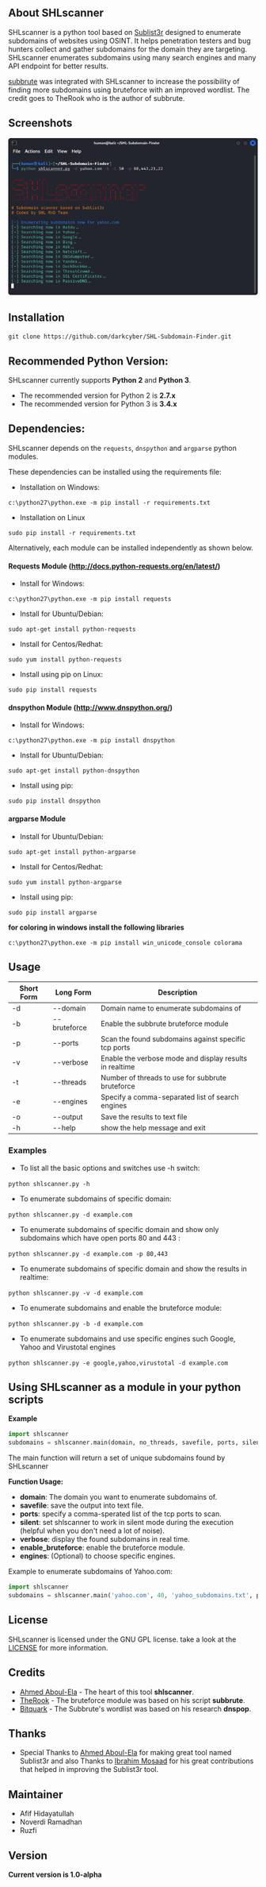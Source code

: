 ## About SHLscanner 

SHLscanner is a python tool based on [Sublist3r](https://github.com/aboul3la/Sublist3r) designed to enumerate subdomains of websites using OSINT. It helps penetration testers and bug hunters collect and gather subdomains for the domain they are targeting. SHLscanner enumerates subdomains using many search engines and many API endpoint for better results.

[subbrute](https://github.com/TheRook/subbrute) was integrated with SHLscanner to increase the possibility of finding more subdomains using bruteforce with an improved wordlist. The credit goes to TheRook who is the author of subbrute.

## Screenshots

![SHLscanner](screenshot.png "SHLscanner in action")


## Installation

```
git clone https://github.com/darkcyber/SHL-Subdomain-Finder.git
```

## Recommended Python Version:

SHLscanner currently supports **Python 2** and **Python 3**.

* The recommended version for Python 2 is **2.7.x**
* The recommended version for Python 3 is **3.4.x**

## Dependencies:

SHLscanner depends on the `requests`, `dnspython` and `argparse` python modules.

These dependencies can be installed using the requirements file:

- Installation on Windows:
```
c:\python27\python.exe -m pip install -r requirements.txt
```
- Installation on Linux
```
sudo pip install -r requirements.txt
```

Alternatively, each module can be installed independently as shown below.

#### Requests Module (http://docs.python-requests.org/en/latest/)

- Install for Windows:
```
c:\python27\python.exe -m pip install requests
```

- Install for Ubuntu/Debian:
```
sudo apt-get install python-requests
```

- Install for Centos/Redhat:
```
sudo yum install python-requests
```

- Install using pip on Linux:
```
sudo pip install requests
```

#### dnspython Module (http://www.dnspython.org/)

- Install for Windows:
```
c:\python27\python.exe -m pip install dnspython
```

- Install for Ubuntu/Debian:
```
sudo apt-get install python-dnspython
```

- Install using pip:
```
sudo pip install dnspython
```

#### argparse Module

- Install for Ubuntu/Debian:
```
sudo apt-get install python-argparse
```

- Install for Centos/Redhat:
```
sudo yum install python-argparse
``` 

- Install using pip:
```
sudo pip install argparse
```

**for coloring in windows install the following libraries**
```
c:\python27\python.exe -m pip install win_unicode_console colorama
```

## Usage

Short Form    | Long Form     | Description
------------- | ------------- |-------------
-d            | --domain      | Domain name to enumerate subdomains of
-b            | --bruteforce  | Enable the subbrute bruteforce module
-p            | --ports       | Scan the found subdomains against specific tcp ports
-v            | --verbose     | Enable the verbose mode and display results in realtime
-t            | --threads     | Number of threads to use for subbrute bruteforce
-e            | --engines     | Specify a comma-separated list of search engines
-o            | --output      | Save the results to text file
-h            | --help        | show the help message and exit

### Examples

* To list all the basic options and switches use -h switch:

```python shlscanner.py -h```

* To enumerate subdomains of specific domain:

``python shlscanner.py -d example.com``

* To enumerate subdomains of specific domain and show only subdomains which have open ports 80 and 443 :

``python shlscanner.py -d example.com -p 80,443``

* To enumerate subdomains of specific domain and show the results in realtime:

``python shlscanner.py -v -d example.com``

* To enumerate subdomains and enable the bruteforce module:

``python shlscanner.py -b -d example.com``

* To enumerate subdomains and use specific engines such Google, Yahoo and Virustotal engines

``python shlscanner.py -e google,yahoo,virustotal -d example.com``


## Using SHLscanner as a module in your python scripts

**Example**

```python
import shlscanner 
subdomains = shlscanner.main(domain, no_threads, savefile, ports, silent, verbose, enable_bruteforce, engines)
```
The main function will return a set of unique subdomains found by SHLscanner

**Function Usage:**
* **domain**: The domain you want to enumerate subdomains of.
* **savefile**: save the output into text file.
* **ports**: specify a comma-sperated list of the tcp ports to scan.
* **silent**: set shlscanner to work in silent mode during the execution (helpful when you don't need a lot of noise).
* **verbose**: display the found subdomains in real time.
* **enable_bruteforce**: enable the bruteforce module.
* **engines**: (Optional) to choose specific engines.

Example to enumerate subdomains of Yahoo.com:
```python
import shlscanner 
subdomains = shlscanner.main('yahoo.com', 40, 'yahoo_subdomains.txt', ports= None, silent=False, verbose= False, enable_bruteforce= False, engines=None)
```

## License

SHLscanner is licensed under the GNU GPL license. take a look at the [LICENSE](https://github.com/darkcyber/SHL-Subdomain-Finder/blob/master/LICENSE) for more information.


## Credits

* [Ahmed Aboul-Ela](https://github.com/aboul3la) - The heart of this tool **shlscanner**. 
* [TheRook](https://github.com/TheRook) - The bruteforce module was based on his script **subbrute**. 
* [Bitquark](https://github.com/bitquark) - The Subbrute's wordlist was based on his research **dnspop**. 

## Thanks

* Special Thanks to [Ahmed Aboul-Ela](https://twitter.com/aboul3la) for making great tool named Sublist3r and also Thanks to [Ibrahim Mosaad](https://twitter.com/ibrahim_mosaad) for his great contributions that helped in improving the Sublist3r tool.

## Maintainer
* Afif Hidayatullah
* Noverdi Ramadhan
* Ruzfi

## Version
**Current version is 1.0-alpha**
